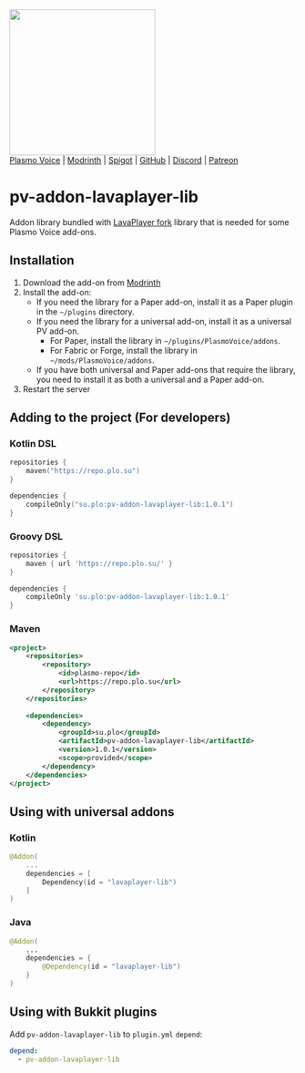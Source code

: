 <img src="https://i.imgur.com/MBlP2bD.png" width="256"/>

<div>
    <a href="https://modrinth.com/mod/plasmo-voice">Plasmo Voice</a>
    <span> | </span>
    <a href="https://modrinth.com/mod/pv-addon-lavaplayer-lib">Modrinth</a>
    <span> | </span>
    <a href="https://www.spigotmc.org/resources/plasmo-voice-server.91064/">Spigot</a>
    <span> | </span>
    <a href="https://github.com/plasmoapp/pv-addon-lavaplayer-lib/">GitHub</a>
    <span> | </span>
    <a href="https://discord.com/invite/uueEqzwCJJ">Discord</a>
     <span> | </span>
    <a href="https://www.patreon.com/plasmomc">Patreon</a>
</div>

# pv-addon-lavaplayer-lib

Addon library bundled with [LavaPlayer fork](https://github.com/Walkyst/lavaplayer-fork) library that is needed for some Plasmo Voice add-ons.

## Installation

1. Download the add-on from [Modrinth](https://modrinth.com/mod/pv-addon-lavaplayer-lib)
2. Install the add-on:
    - If you need the library for a Paper add-on, install it as a Paper plugin in the `~/plugins` directory.
    - If you need the library for a universal add-on, install it as a universal PV add-on.
        - For Paper, install the library in `~/plugins/PlasmoVoice/addons`.
        - For Fabric or Forge, install the library in `~/mods/PlasmoVoice/addons`.
    - If you have both universal and Paper add-ons that require the library, you need to install it as both a universal and a Paper add-on.
3. Restart the server

## Adding to the project (For developers)
### Kotlin DSL
```kotlin
repositories {
    maven("https://repo.plo.su")
}

dependencies {
    compileOnly("su.plo:pv-addon-lavaplayer-lib:1.0.1")
}
```
### Groovy DSL
```groovy
repositories {
    maven { url 'https://repo.plo.su/' }
}

dependencies {
    compileOnly 'su.plo:pv-addon-lavaplayer-lib:1.0.1'
}
```
### Maven
```xml
<project>
    <repositories>
        <repository>
            <id>plasmo-repo</id>
            <url>https://repo.plo.su</url>
        </repository>
    </repositories>
    
    <dependencies>
        <dependency>
            <groupId>su.plo</groupId>
            <artifactId>pv-addon-lavaplayer-lib</artifactId>
            <version>1.0.1</version>
            <scope>provided</scope>
        </dependency>
    </dependencies>
</project>
```

## Using with universal addons
### Kotlin
```kotlin
@Addon(
    ...
    dependencies = [
        Dependency(id = "lavaplayer-lib")
    ]
)
```
### Java
```java
@Addon(
    ...
    dependencies = {
        @Dependency(id = "lavaplayer-lib")
    }
)
```
## Using with Bukkit plugins
Add `pv-addon-lavaplayer-lib` to `plugin.yml` `depend`:
```yaml
depend:
  - pv-addon-lavaplayer-lib
```

